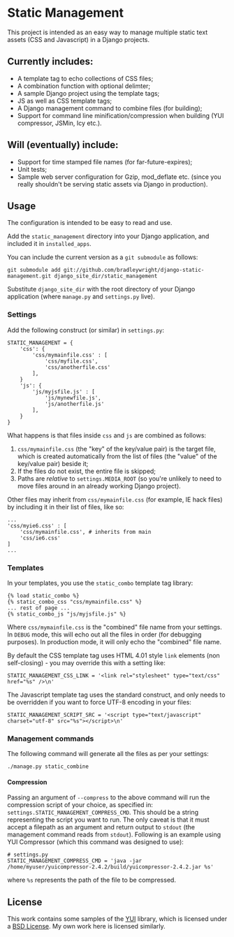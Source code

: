 Static Management
=================

This project is intended as an easy way to manage multiple static text assets (CSS and Javascript) in a Django projects.

Currently includes:
-------------------

* A template tag to echo collections of CSS files;
* A combination function with optional delimter;
* A sample Django project using the template tags;
* JS as well as CSS template tags;
* A Django management command to combine files (for building);
* Support for command line minification/compression when building (YUI compressor, JSMin, Icy etc.).

Will (eventually) include:
-------------

* Support for time stamped file names (for far-future-expires);
* Unit tests;
* Sample web server configuration for Gzip, mod\_deflate etc. (since you really shouldn't be serving static assets via Django in production).

Usage
-----

The configuration is intended to be easy to read and use.

Add the `static_management` directory into your Django application, and included it in `installed_apps`.

You can include the current version as a `git submodule` as follows:

    git submodule add git://github.com/bradleywright/django-static-management.git django_site_dir/static_management

Substitute `django_site_dir` with the root directory of your Django application (where `manage.py` and `settings.py` live).

### Settings

Add the following construct (or similar) in `settings.py`:

    STATIC_MANAGEMENT = {
        'css': {
            'css/mymainfile.css' : [
                'css/myfile.css',
                'css/anotherfile.css'
            ],
        }
        'js': {
            'js/myjsfile.js' : [
                'js/mynewfile.js',
                'js/anotherfile.js'
            ],
        }
    }

What happens is that files inside `css` and `js` are combined as follows:

1. `css/mymainfile.css` (the "key" of the key/value pair) is the target file, which is created automatically from the list of files (the "value" of the key/value pair) beside it;
2. If the files do not exist, the entire file is skipped;
3. Paths are *relative* to `settings.MEDIA_ROOT` (so you're unlikely to need to move files around in an already working Django project).

Other files may inherit from `css/mymainfile.css` (for example, IE hack files) by including it in their list of files, like so:

    ...
    'css/myie6.css' : [
        'css/mymainfile.css', # inherits from main
        'css/ie6.css'
    ]
    ...

### Templates

In your templates, you use the `static_combo` template tag library:

    {% load static_combo %}
    {% static_combo_css "css/mymainfile.css" %}
    ... rest of page ...
    {% static_combo_js "js/myjsfile.js" %}

Where `css/mymainfile.css` is the "combined" file name from your settings. In `DEBUG` mode, this will echo out all the files in order (for debugging purposes). In production mode, it will only echo the "combined" file name.

By default the CSS template tag uses HTML 4.01 style `link` elements (non self-closing) - you may override this with a setting like:

    STATIC_MANAGEMENT_CSS_LINK = '<link rel="stylesheet" type="text/css" href="%s" />\n'

The Javascript template tag uses the standard construct, and only needs to be overridden if you want to force UTF-8 encoding in your files:

    STATIC_MANAGEMENT_SCRIPT_SRC = '<script type="text/javascript" charset="utf-8" src="%s"></script>\n'

### Management commands

The following command will generate all the files as per your settings:

    ./manage.py static_combine

#### Compression

Passing an argument of `--compress` to the above command will run the compression script of your choice, as specified in: `settings.STATIC_MANAGEMENT_COMPRESS_CMD`. This should be a string representing the script you want to run. The only caveat is that it must accept a filepath as an argument and return output to `stdout` (the management command reads from `stdout`). Following is an example using YUI Compressor (which this command was designed to use):

    # settings.py
    STATIC_MANAGEMENT_COMPRESS_CMD = 'java -jar /home/myuser/yuicompressor-2.4.2/build/yuicompressor-2.4.2.jar %s'

where `%s` represents the path of the file to be compressed.

License
-------

This work contains some samples of the [YUI](http://developer.yahoo.com/yui/) library, which is licensed under a [BSD License](http://developer.yahoo.com/yui/license.html). My own work here is licensed similarly.